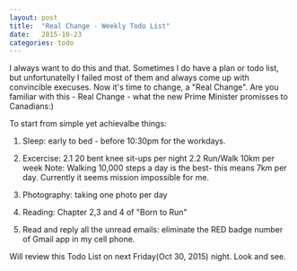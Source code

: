 ```yaml
---
layout: post
title:  "Real Change - Weekly Todo List"
date:   2015-10-23
categories: todo
---
```

I always want to do this and that. Sometimes I do have a plan or todo list, but unfortunatelly I failed most of them and always come up with convincible execuses. Now it's time to change, a "Real Change".  Are you familiar with this - Real Change - what the new Prime Minister promisses to Canadians:)


To start from simple yet achievalbe things:
1. Sleep: early to bed - before 10:30pm for the workdays.

2. Excercise:
   2.1 20 bent knee sit-ups per night
   2.2 Run/Walk 10km per week
   Note: Walking 10,000 steps a day is the best- this means 7km per day. Currently it seems mission impossible for me.

3. Photography: taking one photo per day

4. Reading: Chapter 2,3 and 4 of "Born to Run"

5. Read and reply all the unread emails: eliminate the RED badge number of Gmail app in my cell phone.

Will review this Todo List on next Friday(Oct 30, 2015) night. Look and see.

